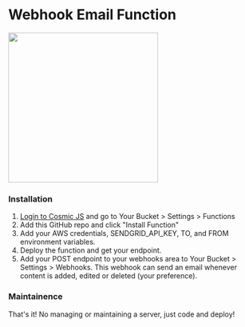 # Webhook Email Function
<img src="https://cosmic-s3.imgix.net/ed58d700-7b2c-11e8-9d6b-252d8b978aea-SendGrid-Logo.png?w=1000" width="300" />

### Installation
1. [Login to Cosmic JS](https://cosmicjs.com) and go to Your Bucket > Settings > Functions
2. Add this GitHub repo and click "Install Function"
3. Add your AWS credentials, SENDGRID_API_KEY, TO, and FROM environment variables.
4. Deploy the function and get your endpoint.
5. Add your POST endpoint to your webhooks area to Your Bucket > Settings > Webhooks. This webhook can send an email whenever content is added, edited or deleted (your preference).

### Maintainence
That's it! No managing or maintaining a server, just code and deploy!

